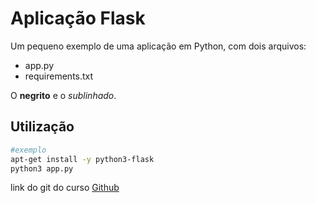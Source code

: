 # Aplicação Flask

Um pequeno exemplo de uma aplicação em Python, com dois arquivos:

- app.py
- requirements.txt

O **negrito** e o *sublinhado*.

## Utilização

``` bash
#exemplo
apt-get install -y python3-flask
python3 app.py
```


link do git do curso  [Github](https://github.com/4linux/4525)
